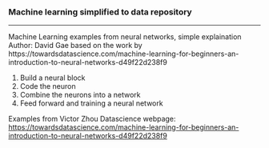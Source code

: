### Machine learning simplified to data repository
<div>
    <div></div>
    <hr class="styled-hr" />
    <div></div>
 </div>
Machine Learning examples from neural networks, simple explaination <br>
Author: David Gae based on the work by https://towardsdatascience.com/machine-learning-for-beginners-an-introduction-to-neural-networks-d49f22d238f9

1. Build a neural block
2. Code the neuron
3. Combine the neurons into a network
4. Feed forward and training a neural network 


Examples from Victor Zhou Datascience webpage: https://towardsdatascience.com/machine-learning-for-beginners-an-introduction-to-neural-networks-d49f22d238f9
